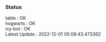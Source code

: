 ### Status


table : OK  
hogwarts : OK  
icy-bot : OK  
Latest Update : 2022-12-01 05:08:43.473362
